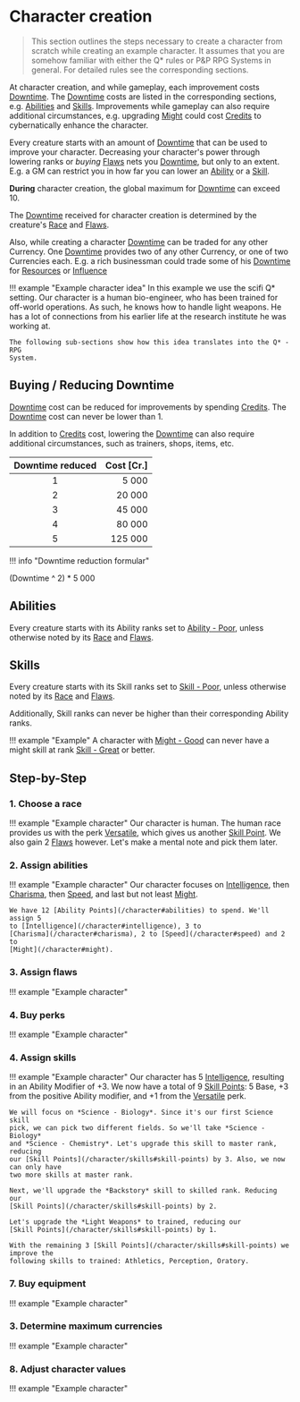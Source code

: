 # Character creation

> This section outlines the steps necessary to create a character from scratch
> while creating an example character. It assumes that you are somehow familiar
> with either the Q* rules or P&P RPG Systems in general. For detailed rules see
> the corresponding sections.

At character creation, and while gameplay, each improvement costs
[Downtime](/character#downtime). The [Downtime](/character#downtime) costs are
listed in the corresponding sections, e.g. [Abilities](/character#abilities) and
[Skills](/character/skills#skills). Improvements while gameplay can also require
additional circumstances, e.g. upgrading [Might](/character#might) could cost
[Credits](/equipment#credits) to cybernatically enhance the character.

Every creature starts with an amount of [Downtime](/character#downtime) that can
be used to improve your character. Decreasing your character's power through
lowering ranks or *buying* [Flaws](/character/perks-flaws#flaws) nets you
[Downtime](/character#downtime), but only to an extent. E.g. a GM can restrict
you in how far you can lower an [Ability](/character#abilities) or a
[Skill](/character/skills#skills).

**During** character creation, the global maximum for
[Downtime](/character#downtime) can exceed 10.

The [Downtime](/character#downtime) received for character creation is
determined by the creature's [Race](/character/races) and
[Flaws](/character/perks-flaws#flaws).

Also, while creating a character [Downtime](/character#downtime) can be traded
for any other Currency. One [Downtime](/character#downtime) provides two of any
other Currency, or one of two Currencies each. E.g. a rich businessman could
trade some of his [Downtime](/character#downtime) for
[Resources](/character#resources) or [Influence](/character#influence)

!!! example "Example character idea"
    In this example we use the scifi Q* setting. Our character is a human
    bio-engineer, who has been trained for off-world operations. As such, he
    knows how to handle light weapons. He has a lot of connections from his
    earlier life at the research institute he was working at.

    The following sub-sections show how this idea translates into the Q* - RPG
    System.

## Buying / Reducing Downtime

[Downtime](#downtime) cost can be reduced for improvements by spending
[Credits](/equipment#credits). The [Downtime](#downtime) cost can never be lower
than 1.

In addition to [Credits](/equipment#credits) cost, lowering the
[Downtime](/character#downtime) can also require additional circumstances, such
as trainers, shops, items, etc.

<div class="left" markdown="1">

| Downtime reduced | Cost [Cr.] |
|:----------------:|-----------:|
|                1 |      5 000 |
|                2 |     20 000 |
|                3 |     45 000 |
|                4 |     80 000 |
|                5 |    125 000 |

</div>
<div class="right" markdown="1">

!!! info "Downtime reduction formular"
    <div class="formula formula-top formula-bottom">
        <span data-bracket-bottom="Downtime reduced">(Downtime</span> ^
        <span data-bracket-top="Base">2)</span> *
        <span data-bracket-bottom="Base">5 000</span>
    </div>

</div>

## Abilities

Every creature starts with its Ability ranks set to [Ability -
Poor](/character#abilities), unless otherwise noted by its
[Race](/character/races) and [Flaws](/character/perks-flaws#flaws).

## Skills

Every creature starts with its Skill ranks set to [Skill -
Poor](/character/skills#skills), unless otherwise noted by its
[Race](/character/races) and [Flaws](/character/perks-flaws#flaws).

Additionally, Skill ranks can never be higher than their corresponding Ability
ranks.

!!! example "Example"
    A character with [Might - Good](/character#might) can never have a might
    skill at rank [Skill - Great](/character/skills#skills) or better.

## Step-by-Step

### 1. Choose a race

!!! example "Example character"
    Our character is human. The human race provides us with the perk
    [Versatile](/character/perks-flaws#versatile), which gives us another [Skill
    Point](/character/skills#skill-points). We also gain 2 [Flaws](/character/perks-flaws#flaws)
    however. Let's make a mental note and pick them later.

### 2. Assign abilities

!!! example "Example character"
    Our character focuses on [Intelligence](/character#intelligence), then
    [Charisma](/character#charisma), then [Speed](/character#speed), and last
    but not least [Might](/character#might).

    We have 12 [Ability Points](/character#abilities) to spend. We'll assign 5
    to [Intelligence](/character#intelligence), 3 to
    [Charisma](/character#charisma), 2 to [Speed](/character#speed) and 2 to
    [Might](/character#might).

### 3. Assign flaws

!!! example "Example character"

### 4. Buy perks

!!! example "Example character"

### 4. Assign skills

!!! example "Example character"
    Our character has 5 [Intelligence](/character#intelligence), resulting in an
    Ability Modifier of +3. We now have a total of 9 [Skill
    Points](/character/skills#skill-points): 5 Base, +3 from the positive Ability
    modifier, and +1 from the [Versatile](/character/perks-flaws#versatile) perk.

    We will focus on *Science - Biology*. Since it's our first Science skill
    pick, we can pick two different fields. So we'll take *Science - Biology*
    and *Science - Chemistry*. Let's upgrade this skill to master rank, reducing
    our [Skill Points](/character/skills#skill-points) by 3. Also, we now can only have
    two more skills at master rank.

    Next, we'll upgrade the *Backstory* skill to skilled rank. Reducing our
    [Skill Points](/character/skills#skill-points) by 2.

    Let's upgrade the *Light Weapons* to trained, reducing our
    [Skill Points](/character/skills#skill-points) by 1.

    With the remaining 3 [Skill Points](/character/skills#skill-points) we improve the
    following skills to trained: Athletics, Perception, Oratory.

### 7. Buy equipment

!!! example "Example character"

### 3. Determine maximum currencies

!!! example "Example character"

### 8. Adjust character values

!!! example "Example character"